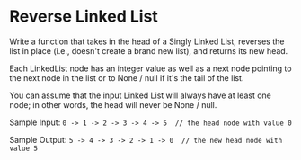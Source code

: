 # Reverse Linked List

Write a function that takes in the head of a Singly Linked List, reverses the list in place (i.e., doesn't create a
brand new list), and returns its new head.

Each LinkedList node has an integer value as well as a next node pointing to the next node in the list or to
None / null if it's the tail of the list.

You can assume that the input Linked List will always have at least one node; in other
words, the head will never be None / null.

Sample Input:
`0 -> 1 -> 2 -> 3 -> 4 -> 5  // the head node with value 0`

Sample Output:
`5 -> 4 -> 3 -> 2 -> 1 -> 0  // the new head node with value 5`